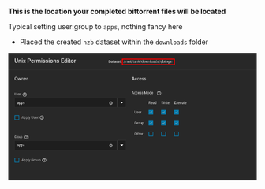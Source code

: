 **This is the location your completed bittorrent files will be located**

Typical setting user:group to `apps`, nothing fancy here

- Placed the created `nzb` dataset within the `downloads` folder

![!Dataset: Tube](dataset.png)

<br />